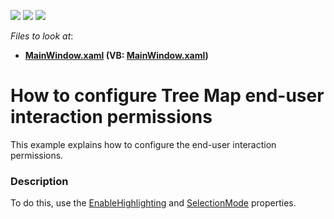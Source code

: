 <!-- default badges list -->
![](https://img.shields.io/endpoint?url=https://codecentral.devexpress.com/api/v1/VersionRange/128572033/21.1.5%2B)
[![](https://img.shields.io/badge/Open_in_DevExpress_Support_Center-FF7200?style=flat-square&logo=DevExpress&logoColor=white)](https://supportcenter.devexpress.com/ticket/details/T309113)
[![](https://img.shields.io/badge/📖_How_to_use_DevExpress_Examples-e9f6fc?style=flat-square)](https://docs.devexpress.com/GeneralInformation/403183)
<!-- default badges end -->
<!-- default file list -->
*Files to look at*:

* **[MainWindow.xaml](./CS/TreeMapHighlightingSelectionSample/MainWindow.xaml) (VB: [MainWindow.xaml](./VB/TreeMapHighlightingSelectionSample/MainWindow.xaml))**
<!-- default file list end -->
# How to configure Tree Map end-user interaction permissions


This example explains how to configure the end-user interaction permissions.


<h3>Description</h3>

To do&nbsp;this, use the <a href="https://documentation.devexpress.com/#WPF/DevExpressXpfTreeMapTreeMapControl_EnableHighlightingtopic">EnableHighlighting</a>&nbsp;and <a href="https://documentation.devexpress.com/#WPF/DevExpressXpfTreeMapTreeMapControl_SelectionModetopic">SelectionMode</a>&nbsp;properties.

<br/>


